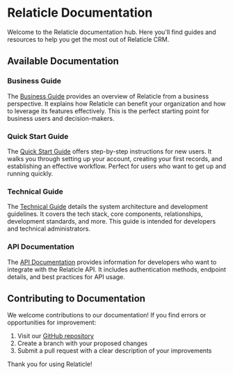 # Relaticle Documentation

Welcome to the Relaticle documentation hub. Here you'll find guides and resources to help you get the most out of Relaticle CRM.

## Available Documentation

<div class="card">

### Business Guide
The [Business Guide](/documentation/business) provides an overview of Relaticle from a business perspective. It explains how Relaticle can benefit your organization and how to leverage its features effectively. This is the perfect starting point for business users and decision-makers.

</div>

### Quick Start Guide
The [Quick Start Guide](/documentation/quickstart) offers step-by-step instructions for new users. It walks you through setting up your account, creating your first records, and establishing an effective workflow. Perfect for users who want to get up and running quickly.

### Technical Guide
The [Technical Guide](/documentation/technical) details the system architecture and development guidelines. It covers the tech stack, core components, relationships, development standards, and more. This guide is intended for developers and technical administrators.

### API Documentation
The [API Documentation](/documentation/api) provides information for developers who want to integrate with the Relaticle API. It includes authentication methods, endpoint details, and best practices for API usage.

## Contributing to Documentation

We welcome contributions to our documentation! If you find errors or opportunities for improvement:

1. Visit our [GitHub repository](https://github.com/Relaticle/relaticle)
2. Create a branch with your proposed changes
3. Submit a pull request with a clear description of your improvements

Thank you for using Relaticle! 
